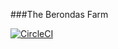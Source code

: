 ###The Berondas Farm

[![CircleCI](https://circleci.com/gh/davis67/the-berondas-farm.svg?style=svg)](https://app.circleci.com/pipelines/github/davis67)


